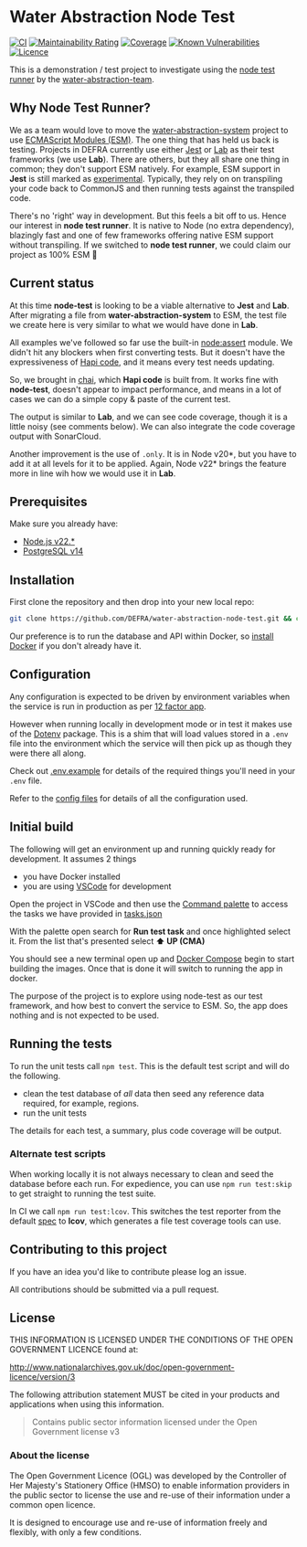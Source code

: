 # Water Abstraction Node Test

[![CI](https://github.com/DEFRA/water-abstraction-node-test/actions/workflows/ci.yml/badge.svg)](https://github.com/DEFRA/water-abstraction-node-test/actions/workflows/ci.yml)
[![Maintainability Rating](https://sonarcloud.io/api/project_badges/measure?project=DEFRA_water-abstraction-node-test&metric=sqale_rating)](https://sonarcloud.io/dashboard?id=DEFRA_water-abstraction-node-test)
[![Coverage](https://sonarcloud.io/api/project_badges/measure?project=DEFRA_water-abstraction-node-test&metric=coverage)](https://sonarcloud.io/dashboard?id=DEFRA_water-abstraction-node-test)
[![Known Vulnerabilities](https://snyk.io/test/github/DEFRA/water-abstraction-node-test/badge.svg)](https://snyk.io/test/github/DEFRA/water-abstraction-node-test)
[![Licence](https://img.shields.io/badge/Licence-OGLv3-blue.svg)](http://www.nationalarchives.gov.uk/doc/open-government-licence/version/3)

This is a demonstration / test project to investigate using the [node test runner](https://nodejs.org/api/test.html) by the [water-abstraction-team](https://github.com/DEFRA/water-abstraction-team).

## Why Node Test Runner?

We as a team would love to move the [water-abstraction-system](https://github.com/DEFRA/water-abstraction-system) project to use [ECMAScript Modules (ESM)](https://nodejs.org/api/esm.html). The one thing that has held us back is testing. Projects in DEFRA currently use either [Jest](https://jestjs.io/) or [Lab](https://hapi.dev/module/lab/) as their test frameworks (we use **Lab**). There are others, but they all share one thing in common; they don't support ESM natively. For example, ESM support in **Jest** is still marked as [experimental](https://jestjs.io/docs/ecmascript-modules). Typically, they rely on on transpiling your code back to CommonJS and then running tests against the transpiled code.

There's no 'right' way in development. But this feels a bit off to us. Hence our interest in **node test runner**. It is native to Node (no extra dependency), blazingly fast and one of few frameworks offering native ESM support without transpiling. If we switched to **node test runner**, we could claim our project as 100% ESM 🤗

## Current status

At this time **node-test** is looking to be a viable alternative to **Jest** and **Lab**. After migrating a file from **water-abstraction-system** to ESM, the test file we create here is very similar to what we would have done in **Lab**.

All examples we've followed so far use the built-in [node:assert](https://nodejs.org/api/assert.html) module. We didn't hit any blockers when first converting tests. But it doesn't have the expressiveness of [Hapi code](https://hapi.dev/module/code/), and it means every test needs updating.

So, we brought in [chai](https://www.chaijs.com/api/), which **Hapi code** is built from. It works fine with **node-test**, doesn't appear to impact performance, and means in a lot of cases we can do a simple copy & paste of the current test.

The output is similar to **Lab**, and we can see code coverage, though it is a little noisy (see comments below). We can also integrate the code coverage output with SonarCloud.

Another improvement is the use of `.only`. It is in Node v20*, but you have to add it at all levels for it to be applied. Again, Node v22* brings the feature more in line wih how we would use it in **Lab**.

## Prerequisites

Make sure you already have:

- [Node.js v22.\*](https://nodejs.org/en/)
- [PostgreSQL v14](https://www.postgresql.org/)

## Installation

First clone the repository and then drop into your new local repo:

```bash
git clone https://github.com/DEFRA/water-abstraction-node-test.git && cd water-abstraction-node-test
```

Our preference is to run the database and API within Docker, so [install Docker](https://docs.docker.com/get-docker/) if you don't already have it.

## Configuration

Any configuration is expected to be driven by environment variables when the service is run in production as per [12 factor app](https://12factor.net/config).

However when running locally in development mode or in test it makes use of the [Dotenv](https://github.com/motdotla/dotenv) package. This is a shim that will load values stored in a `.env` file into the environment which the service will then pick up as though they were there all along.

Check out [.env.example](/.env.example) for details of the required things you'll need in your `.env` file.

Refer to the [config files](config) for details of all the configuration used.

## Initial build

The following will get an environment up and running quickly ready for development. It assumes 2 things

- you have Docker installed
- you are using [VSCode](https://code.visualstudio.com/) for development

Open the project in VSCode and then use the [Command palette](https://code.visualstudio.com/docs/getstarted/userinterface#_command-palette) to access the tasks we have provided in [tasks.json](.vscode/tasks.json)

With the palette open search for **Run test task** and once highlighted select it. From the list that's presented select **⬆️ UP (CMA)**

You should see a new terminal open up and [Docker Compose](https://docs.docker.com/compose/) begin to start building the images. Once that is done it will switch to running the app in docker.

The purpose of the project is to explore using node-test as our test framework, and how best to convert the service to ESM. So, the app does nothing and is not expected to be used.

## Running the tests

To run the unit tests call `npm test`. This is the default test script and will do the following.

- clean the test database of _all_ data then seed any reference data required, for example, regions.
- run the unit tests

The details for each test, a summary, plus code coverage will be output.

### Alternate test scripts

When working locally it is not always necessary to clean and seed the database before each run. For expedience, you can use `npm run test:skip` to get straight to running the test suite.

In CI we call `npm run test:lcov`. This switches the test reporter from the default [spec](https://nodejs.org/api/test.html#test-reporters) to **lcov**, which generates a file test coverage tools can use.

## Contributing to this project

If you have an idea you'd like to contribute please log an issue.

All contributions should be submitted via a pull request.

## License

THIS INFORMATION IS LICENSED UNDER THE CONDITIONS OF THE OPEN GOVERNMENT LICENCE found at:

<http://www.nationalarchives.gov.uk/doc/open-government-licence/version/3>

The following attribution statement MUST be cited in your products and applications when using this information.

> Contains public sector information licensed under the Open Government license v3

### About the license

The Open Government Licence (OGL) was developed by the Controller of Her Majesty's Stationery Office (HMSO) to enable information providers in the public sector to license the use and re-use of their information under a common open licence.

It is designed to encourage use and re-use of information freely and flexibly, with only a few conditions.
